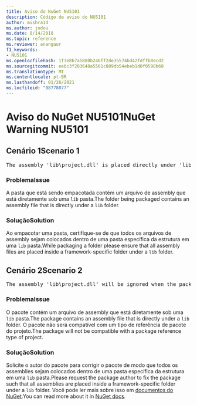 ```yaml
---
title: Aviso do NuGet NU5101
description: Código de aviso do NU5101
author: mishra14
ms.author: jodou
ms.date: 8/14/2018
ms.topic: reference
ms.reviewer: anangaur
f1_keywords:
- NU5101
ms.openlocfilehash: 1f3e8b7a5880b246ff2de35574bd42fdffb8ecd2
ms.sourcegitcommit: ee6c3f203648a5561c809db54ebeb1d0f0598b68
ms.translationtype: MT
ms.contentlocale: pt-BR
ms.lasthandoff: 01/26/2021
ms.locfileid: "98778077"
---
```

# <a name="nuget-warning-nu5101"></a><span data-ttu-id="17c00-103">Aviso do NuGet NU5101</span><span class="sxs-lookup"><span data-stu-id="17c00-103">NuGet Warning NU5101</span></span>

## <a name="scenario-1"></a><span data-ttu-id="17c00-104">Cenário 1</span><span class="sxs-lookup"><span data-stu-id="17c00-104">Scenario 1</span></span>
<pre>The assembly 'lib\project.dll' is placed directly under 'lib' folder. It is recommended that assemblies be placed inside a framework-specific folder. Move it into a framework-specific folder.</pre>

### <a name="issue"></a><span data-ttu-id="17c00-105">Problema</span><span class="sxs-lookup"><span data-stu-id="17c00-105">Issue</span></span>

<span data-ttu-id="17c00-106">A pasta que está sendo empacotada contém um arquivo de assembly que está diretamente sob uma `lib` pasta.</span><span class="sxs-lookup"><span data-stu-id="17c00-106">The folder being packaged contains an assembly file that is directly under a `lib` folder.</span></span>


### <a name="solution"></a><span data-ttu-id="17c00-107">Solução</span><span class="sxs-lookup"><span data-stu-id="17c00-107">Solution</span></span>

<span data-ttu-id="17c00-108">Ao empacotar uma pasta, certifique-se de que todos os arquivos de assembly sejam colocados dentro de uma pasta específica da estrutura em uma `lib` pasta.</span><span class="sxs-lookup"><span data-stu-id="17c00-108">While packaging a folder please ensure that all assembly files are placed inside a framework-specific folder under a `lib` folder.</span></span>


## <a name="scenario-2"></a><span data-ttu-id="17c00-109">Cenário 2</span><span class="sxs-lookup"><span data-stu-id="17c00-109">Scenario 2</span></span>
<pre>The assembly 'lib\project.dll' will be ignored when the package is installed after the migration.</pre>

### <a name="issue"></a><span data-ttu-id="17c00-110">Problema</span><span class="sxs-lookup"><span data-stu-id="17c00-110">Issue</span></span>

<span data-ttu-id="17c00-111">O pacote contém um arquivo de assembly que está diretamente sob uma `lib` pasta.</span><span class="sxs-lookup"><span data-stu-id="17c00-111">The package contains an assembly file that is directly under a `lib` folder.</span></span> <span data-ttu-id="17c00-112">O pacote não será compatível com um tipo de referência de pacote do projeto.</span><span class="sxs-lookup"><span data-stu-id="17c00-112">The package will not be compatible with a package reference type of project.</span></span>


### <a name="solution"></a><span data-ttu-id="17c00-113">Solução</span><span class="sxs-lookup"><span data-stu-id="17c00-113">Solution</span></span>

<span data-ttu-id="17c00-114">Solicite o autor do pacote para corrigir o pacote de modo que todos os assemblies sejam colocados dentro de uma pasta específica da estrutura em uma `lib` pasta.</span><span class="sxs-lookup"><span data-stu-id="17c00-114">Please request the package author to fix the package such that all assemblies are placed inside a framework-specific folder under a `lib` folder.</span></span> <span data-ttu-id="17c00-115">Você pode ler mais sobre isso em [documentos do NuGet](../../consume-packages/migrate-packages-config-to-package-reference.md).</span><span class="sxs-lookup"><span data-stu-id="17c00-115">You can read more about it in [NuGet docs](../../consume-packages/migrate-packages-config-to-package-reference.md).</span></span>

